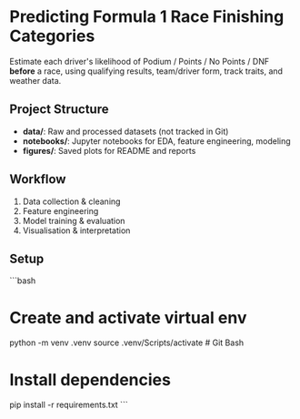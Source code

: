 # Predicting Formula 1 Race Finishing Categories

Estimate each driver's likelihood of Podium / Points / No Points / DNF **before** a race, using qualifying results, team/driver form, track traits, and weather data.

## Project Structure
- **data/**: Raw and processed datasets (not tracked in Git)
- **notebooks/**: Jupyter notebooks for EDA, feature engineering, modeling
- **figures/**: Saved plots for README and reports

## Workflow
1. Data collection & cleaning
2. Feature engineering
3. Model training & evaluation
4. Visualisation & interpretation

## Setup
\`\`\`bash
# Create and activate virtual env
python -m venv .venv
source .venv/Scripts/activate   # Git Bash

# Install dependencies
pip install -r requirements.txt
\`\`\`
